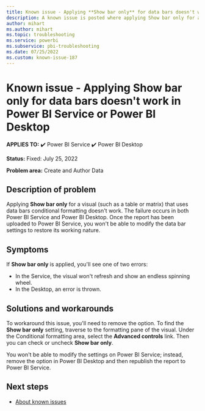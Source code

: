 ```yaml
---
title: Known issue - Applying **Show bar only** for data bars doesn't work in Power BI Service or Power BI Desktop
description: A known issue is posted where applying Show bar only for a visual that uses data bars conditional formatting doesn't work.
author: mihart
ms.author: mihart
ms.topic: troubleshooting  
ms.service: powerbi
ms.subservice: pbi-troubleshooting
ms.date: 07/25/2022
ms.custom: known-issue-187
---
```


# Known issue - Applying **Show bar only** for data bars doesn't work in Power BI Service or Power BI Desktop

**APPLIES TO:** ✔️ Power BI Service ✔️ Power BI Desktop

**Status:** Fixed: July 25, 2022

**Problem area:** Create and Author Data

## Description of problem

Applying **Show bar only** for a visual (such as a table or matrix) that uses data bars conditional formatting doesn't work.  The failure occurs in both Power BI Service and Power BI Desktop.  Once the report has been uploaded to Power BI Service, you won't be able to modify the data bar settings to restore its working nature.

## Symptoms

If **Show bar only** is applied, you'll see one of two errors:

* In the Service, the visual won't refresh and show an endless spinning wheel.
* In the Desktop, an error is thrown.

## Solutions and workarounds

To workaround this issue, you'll need to remove the option. To find the **Show bar only** setting, traverse to the formatting pane of the visual.  Under the Conditional formatting area, select the **Advanced controls** link.  Then you can check or uncheck **Show bar only**. <p>

You won't be able to modify the settings on Power BI Service; instead, remove the option in Power BI Desktop and then republish the report to Power BI Service.

## Next steps

- [About known issues](power-bi-known-issues.md)
